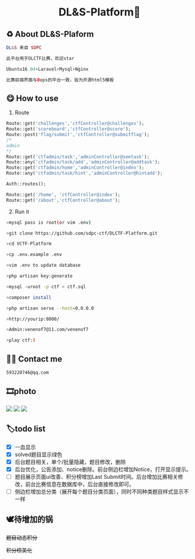 <h1 align="center">DL&S-Platform🚩</h1>



## ♻ About DL&S-Plaform

```php
DL&S 来自 SDPC

此平台用于DLCTF比赛，欢迎star

Ubuntu16.04+Laravel+Mysql+Nginx

比赛前端界面与0ops的平台一致，皆为开源html5模板
```

## 😋 How to use

1. Route
```php
Route::get('challenges','ctfController@challenges');
Route::get('scoreboard','ctfController@score');
Route::post('flag/submit','ctfController@submitflag');
/*
admin
*/
Route::get('ctfadmin/task','adminController@seetask');
Route::any('ctfadmin/task/add','adminController@addtask');
Route::get('ctfadmin/home','adminController@index');
Route::any('ctfadmin/task/hint','adminController@hintadd');

Auth::routes();

Route::get('/home', 'ctfController@index');
Route::get('/about','ctfController@about');
```

2. Run it

```bash
>mysql pass is root(or vim .env)

>git clone https://github.com/sdpc-ctf/DLCTF-Platform.git

>cd VCTF-Platform

>cp .env.example .env

>vim .env to update database

>php artisan key:generate

>mysql -uroot -p ctf < ctf.sql

>composer install

>php artisan serve --host=0.0.0.0

>http://yourip:8000/ 

>Admin:venenof7@11.com/venenof7

>play ctf:)
```
## 👨‍💻 Contact me

`593220746@qq.com`

## 🎞photo

<img src="https://s2.ax1x.com/2019/08/15/mAiJjP.png">

<img src="https://s2.ax1x.com/2019/08/15/mAiwNQ.png">

<img src="https://s2.ax1x.com/2019/08/15/mAiNB8.png">

## 🏷todo list
- [x] 一血显示
- [x] solved题目显示绿色
- [x] 后台题目相关，单个/批量隐藏，题目修改，删除
- [x] 后台优化，公告添加、notice删除。前台侧边栏增加Notice，打开显示提示。
- [ ] 题目展示页面ui改善、积分榜增加Last Submit时间。后台增加比赛相关修改，前台比赛信息在数据库中，后台直接修改即可。
- [ ] 侧边栏增加总分类（展开每个题目分类页面），同时不同种类题目样式显示不一样

## 🕊待增加的锅

~~题目动态积分~~

~~积分榜美化~~

